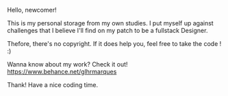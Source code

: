 Hello, newcomer!

This is my personal storage from my own studies. I put myself up against challenges that I believe I'll find on my patch to be a fullstack Designer.

Thefore, there's no copyright. If it does help you, feel free to take the code ! :)

Wanna know about my work? Check it out! https://www.behance.net/glhrmarques

Thank! Have a nice coding time.

